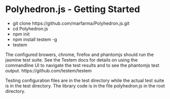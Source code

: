 <div class="page-header">
    <h1>Polyhedron.js - Getting Started</h1>
<ul>
<li> git clone https://github.com/marfarma/Polyhedron.js.git
</li><li> cd Polyhedron.js
</li><li> npm init
</li><li> npm install testem -g
</li><li> testem
</li></ul>

<p>The configured browers, chrome, firefox and phantomjs should run the jasmine test suite.  See the Testem docs for details on using the commandline UI to navigate the test results and to see the phantomjs test output.  https://github.com/testem/testem
</p><p>
Testing configuration files are in the test directory while the actual test suite is in the test directory.  The library code is in the file polyhedron.js in the root directory.
</p>


</div>
